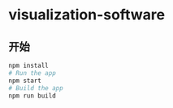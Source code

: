 # visualization-software

## 开始

```bash
npm install
# Run the app
npm start
# Build the app
npm run build
```
